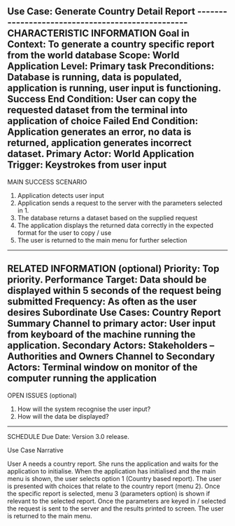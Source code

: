 Use Case:  Generate Country Detail Report -------------------------------------------------
CHARACTERISTIC INFORMATION
Goal in Context: To generate a country specific report from the world database
Scope: World Application
Level:  Primary task
Preconditions: Database is running, data is populated, application is running, user input is functioning.
Success End Condition: User can copy the requested dataset from the terminal into application of choice
Failed End Condition: Application generates an error, no data is returned, application generates incorrect dataset.
Primary Actor: World Application
Trigger: Keystrokes from user input
 ---------------------------------------
MAIN SUCCESS SCENARIO
1. Application detects user input
2. Application sends a request to the server with the parameters selected in 1.
3. The database returns a dataset based on the supplied request
4. The application displays the returned data correctly in the expected format for the user to copy / use
5. The user is returned to the main menu for further selection
----------------------
RELATED INFORMATION (optional)
Priority: Top priority.
Performance Target: Data should be displayed within 5 seconds of the request being submitted
Frequency: As often as the user desires
Subordinate Use Cases: Country Report Summary
Channel to primary actor: User input from keyboard of the machine running the application.
Secondary Actors: Stakeholders – Authorities and Owners
Channel  to Secondary Actors: Terminal window on monitor of the computer running the application
 ---------------------------
OPEN ISSUES (optional)
1. How will the system recognise the user input?
2. How will the data be displayed?
--------------------------
SCHEDULE Due Date: Version 3.0 release.




Use Case Narrative

User A needs a country report. She runs the application and waits for the application to initialise.
When the application has initialised and the main menu is shown, the user selects option 1 (Country based report).
The user is presented with choices that relate to the country report (menu 2).
Once the specific report is selected, menu 3 (parameters option) is shown if relevant to the selected report.
Once the parameters are keyed in / selected the request is sent to the server and the results printed to screen.
The user is returned to the main menu.
